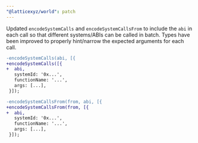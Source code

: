 ```yaml
---
"@latticexyz/world": patch
---
```


Updated `encodeSystemCalls` and `encodeSystemCallsFrom` to include the `abi` in each call so that different systems/ABIs can be called in batch. Types have been improved to properly hint/narrow the expected arguments for each call.

```diff
-encodeSystemCalls(abi, [{
+encodeSystemCalls([{
+  abi,
   systemId: '0x...',
   functionName: '...',
   args: [...],
 }]);
```

```diff
-encodeSystemCallsFrom(from, abi, [{
+encodeSystemCallsFrom(from, [{
+  abi,
   systemId: '0x...',
   functionName: '...',
   args: [...],
 }]);
```
